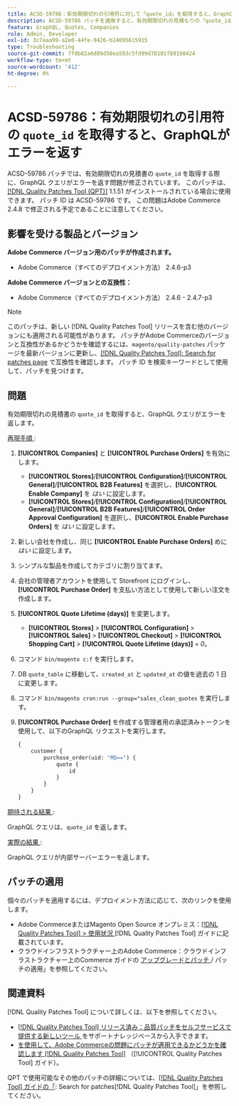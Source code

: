 ```yaml
---
title: ACSD-59786：有効期限切れの引用符に対して「quote_id」を取得すると、GraphQLがエラーを返す
description: ACSD-59786 パッチを適用すると、有効期限切れの見積もりの「quote_id」を取得する際にGraphQL クエリがエラーを返すAdobe Commerceの問題を修正できます。
feature: GraphQL, Quotes, Companies
role: Admin, Developer
exl-id: 3c7aaa99-a2e0-44fe-9426-b24095615915
type: Troubleshooting
source-git-commit: 7fdb02a6d89d50ea593c5fd99d78101f89198424
workflow-type: tm+mt
source-wordcount: '412'
ht-degree: 0%

---
```


# ACSD-59786：有効期限切れの引用符の `quote_id` を取得すると、GraphQLがエラーを返す

ACSD-59786 パッチでは、有効期限切れの見積書の `quote_id` を取得する際に、GraphQL クエリがエラーを返す問題が修正されています。 このパッチは、[[!DNL Quality Patches Tool (QPT)]](https://experienceleague.adobe.com/en/docs/commerce-operations/tools/quality-patches-tool/quality-patches-tool-to-self-serve-quality-patches) 1.1.51 がインストールされている場合に使用できます。 パッチ ID は ACSD-59786 です。 この問題はAdobe Commerce 2.4.8 で修正される予定であることに注意してください。

## 影響を受ける製品とバージョン

**Adobe Commerce バージョン用のパッチが作成されます。**

* Adobe Commerce（すべてのデプロイメント方法） 2.4.6-p3

**Adobe Commerce バージョンとの互換性：**

* Adobe Commerce（すべてのデプロイメント方法） 2.4.6 - 2.4.7-p3

>[!NOTE]
>
>このパッチは、新しい [!DNL Quality Patches Tool] リリースを含む他のバージョンにも適用される可能性があります。 パッチがAdobe Commerceのバージョンと互換性があるかどうかを確認するには、`magento/quality-patches` パッケージを最新バージョンに更新し、[[!DNL Quality Patches Tool]: Search for patches page](https://experienceleague.adobe.com/tools/commerce-quality-patches/index.html) で互換性を確認します。 パッチ ID を検索キーワードとして使用して、パッチを見つけます。

## 問題

有効期限切れの見積書の `quote_id` を取得すると、GraphQL クエリがエラーを返します。

<u> 再現手順 </u>:

1. **[!UICONTROL Companies]** と **[!UICONTROL Purchase Orders]** を有効にします。
   * **[!UICONTROL Stores]**/**[!UICONTROL Configuration]**/**[!UICONTROL General]**/**[!UICONTROL B2B Features]** を選択し、**[!UICONTROL Enable Company]** を *はい* に設定します。
   * **[!UICONTROL Stores]**/**[!UICONTROL Configuration]**/**[!UICONTROL General]**/**[!UICONTROL B2B Features]**/**[!UICONTROL Order Approval Configuration]** を選択し、**[!UICONTROL Enable Purchase Orders]** を *はい* に設定します。
1. 新しい会社を作成し、同じ **[!UICONTROL Enable Purchase Orders]** めに *はい* に設定します。
1. シンプルな製品を作成してカテゴリに割り当てます。
1. 会社の管理者アカウントを使用して Storefront にログインし、**[!UICONTROL Purchase Order]** を支払い方法として使用して新しい注文を作成します。
1. **[!UICONTROL Quote Lifetime (days)]** を変更します。
   * **[!UICONTROL Stores]** > **[!UICONTROL Configuration]** > **[!UICONTROL Sales]** > **[!UICONTROL Checkout]** > **[!UICONTROL Shopping Cart]** > **[!UICONTROL Quote Lifetime (days)]** = *0*。
1. コマンド `bin/magento c:f` を実行します。
1. DB `quote_table` に移動して、`created_at` と `updated_at` の値を過去の 1 日に変更します。
1. コマンド `bin/magento cron:run --group="sales_clean_quotes` を実行します。
1. **[!UICONTROL Purchase Order]** を作成する管理者用の承認済みトークンを使用して、以下のGraphQL リクエストを実行します。

   ```GraphQL
   {
       customer {
           purchase_order(uid: "MQ==") {
               quote {
                   id
               }
           }
       }
   } 
   ```

<u> 期待される結果 </u>:

GraphQL クエリは、`quote_id` を返します。

<u> 実際の結果 </u>:

GraphQL クエリが内部サーバーエラーを返します。

## パッチの適用

個々のパッチを適用するには、デプロイメント方法に応じて、次のリンクを使用します。

* Adobe CommerceまたはMagento Open Source オンプレミス：[[!DNL Quality Patches Tool] > 使用状況 ](/help/tools/quality-patches-tool/usage.md) [!DNL Quality Patches Tool] ガイドに記載されています。
* クラウドインフラストラクチャー上のAdobe Commerce：クラウドインフラストラクチャー上のCommerce ガイドの [ アップグレードとパッチ ](https://experienceleague.adobe.com/docs/commerce-cloud-service/user-guide/develop/upgrade/apply-patches.html)/ パッチの適用」を参照してください。

## 関連資料

[!DNL Quality Patches Tool] について詳しくは、以下を参照してください。

* [[!DNL Quality Patches Tool]  リリース済み：品質パッチをセルフサービスで提供する新しいツール ](https://experienceleague.adobe.com/en/docs/commerce-operations/tools/quality-patches-tool/quality-patches-tool-to-self-serve-quality-patches) をサポートナレッジベースから入手できます。
* [ を使用して、Adobe Commerceの問題にパッチが適用できるかどうかを確認します  [!DNL Quality Patches Tool]](/help/tools/quality-patches-tool/patches-available-in-qpt/check-patch-for-magento-issue-with-magento-quality-patches.md) （[!UICONTROL Quality Patches Tool] ガイド）。

QPT で使用可能なその他のパッチの詳細については、[[!DNL Quality Patches Tool] ガイドの「](https://experienceleague.adobe.com/tools/commerce-quality-patches/index.html): Search for patches[!DNL Quality Patches Tool]」を参照してください。
